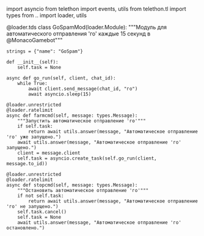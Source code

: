 import asyncio
from telethon import events, utils
from telethon.tl import types
from .. import loader, utils

@loader.tds
class GoSpamMod(loader.Module):
    """Модуль для автоматического отправления 'го' каждые 15 секунд в @MonacoGamebot"""

    strings = {"name": "GoSpam"}

    def __init__(self):
        self.task = None

    async def go_run(self, client, chat_id):
        while True:
            await client.send_message(chat_id, "го")
            await asyncio.sleep(15)

    @loader.unrestricted
    @loader.ratelimit
    async def farmcmd(self, message: types.Message):
        """Запустить автоматическое отправление 'го'"""
        if self.task:
            return await utils.answer(message, "Автоматическое отправление 'го' уже запущено.")
        await utils.answer(message, "Автоматическое отправление 'го' запущено.")
        client = message.client
        self.task = asyncio.create_task(self.go_run(client, message.to_id))

    @loader.unrestricted
    @loader.ratelimit
    async def stopcmd(self, message: types.Message):
        """Остановить автоматическое отправление 'го'"""
        if not self.task:
            return await utils.answer(message, "Автоматическое отправление 'го' не запущено.")
        self.task.cancel()
        self.task = None
        await utils.answer(message, "Автоматическое отправление 'го' остановлено.")
